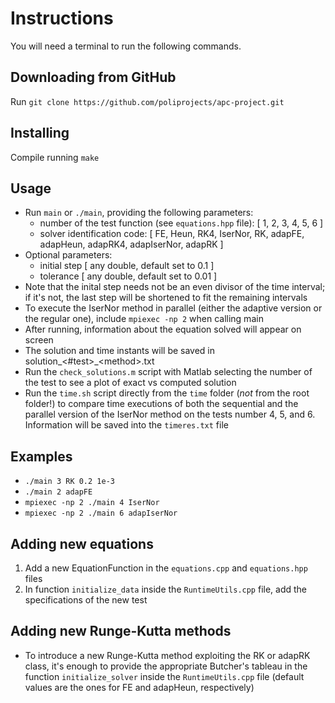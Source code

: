 # Instructions
You will need a terminal to run the following commands.

## Downloading from GitHub
Run ```git clone https://github.com/poliprojects/apc-project.git```

## Installing
Compile running ```make```

## Usage
* Run ```main``` or ```./main```, providing the following parameters:
	* number of the test function (see ```equations.hpp``` file):
	    [ 1, 2, 3, 4, 5, 6 ]
	* solver identification code:
	    [ FE, Heun, RK4, IserNor, RK,
			adapFE, adapHeun, adapRK4, adapIserNor, adapRK ]
* Optional parameters:
	* initial step [ any double, default set to 0.1 ]
	* tolerance [ any double, default set to 0.01 ]
* Note that the inital step needs not be an even divisor of the time interval;
    if it's not, the last step will be shortened to fit the remaining intervals
* To execute the IserNor method in parallel (either the adaptive version or the
    regular one), include ```mpiexec -np 2``` when calling main
* After running, information about the equation solved will appear on screen
* The solution and time instants will be saved in
    solution\_<#test>\_\<method>.txt
* Run the ```check_solutions.m``` script with Matlab selecting the number of the
test to see a plot of exact vs computed solution
* Run the ```time.sh``` script directly from the ```time``` folder (*not* from
    the root folder!) to compare time executions of both the sequential and
    the parallel version of the IserNor method on the tests number 4, 5, and 6.
    Information will be saved into the ```timeres.txt``` file

## Examples
* ```./main 3 RK 0.2 1e-3```
* ```./main 2 adapFE```
* ```mpiexec -np 2 ./main 4 IserNor```
* ```mpiexec -np 2 ./main 6 adapIserNor```

## Adding new equations
1) Add a new EquationFunction in the ```equations.cpp``` and ```equations.hpp```
    files
2) In function ```initialize_data``` inside the ```RuntimeUtils.cpp``` file,
    add the specifications of the new test

## Adding new Runge-Kutta methods
* To introduce a new Runge-Kutta method exploiting the RK or adapRK class, it's
    enough to provide the appropriate Butcher's tableau in the function
    ```initialize_solver``` inside the ```RuntimeUtils.cpp``` file (default
    values are the ones for FE and adapHeun, respectively)
